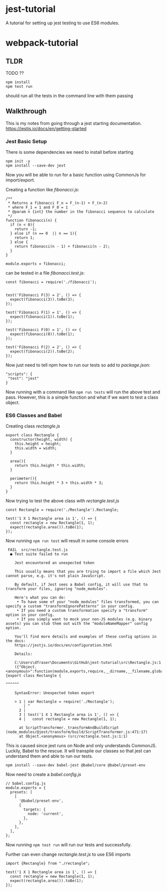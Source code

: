 # jest-tutorial
A tutorial for setting up jest testing to use ES6 modules.

# webpack-tutorial

## TLDR
TODO ??
```
npm install
npm test run
```
should run all the tests in the command line with them passing

## Walkthrough
This is my notes from going through a jest starting documentation.  https://jestjs.io/docs/en/getting-started

### Jest Basic Setup
There is some dependencies we need to install before starting


```
npm init -y
npm install --save-dev jest
```

Now you will be able to run for a basic function using CommonJs for import/export.

Creating a function like _fibonacci.js_:
```
/**
 * Returns a fibonacci F_n = F_(n-1) + F_(n-2)
 * where F_1 = 1 and F_0 = 1
 * @param n {int} the number in the fibonacci sequence to calculate
 */
function fibonacci(n) {
  if (n < 0){
    return -1;
  } else if (n == 0  || n == 1){
    return 1;
  } else {
    return fibonacci(n - 1) + fibonacci(n - 2);
  }
}

module.exports = fibonacci;
```

can be tested in a file _fibonacci.test.js_:
```
const fibonacci = require('./fibonacci');


test('Fibonacci F(3) = 2', () => {
  expect(fibonacci(3)).toBe(3);
});

test('Fibonacci F(1) = 1', () => {
  expect(fibonacci(1)).toBe(1);
});

test('Fibonacci F(0) = 1', () => {
  expect(fibonacci(0)).toBe(1);
});

test('Fibonacci F(2) = 2', () => {
  expect(fibonacci(2)).toBe(2);
});
```
Now just need to tell npm how to run our tests so add to _package.json_:
```
"scripts": {
 "test": "jest"
}
```


Now running with a command like `npm run tests` will run the above test and pass.
However, this is a simple function and what if we want to test a class object.



### ES6 Classes and Babel
Creating class _rectangle.js_
```
export class Rectangle {
  constructor(height, width) {
    this.height = height;
    this.width = width;
  }

  area(){
    return this.height * this.width;
  }

  perimeter(){
    return this.height * 3 + this.width * 3;
  }
}
```

Now trying to test the above class with _rectangle.test.js_
```
const Rectangle = require('./Rectangle').Rectangle;

test('1 X 1 Rectangle area is 1', () => {
  const rectangle = new Rectangle(1, 1);
  expect(rectangle.area()).toBe(1);
});
```
Now running `npm run test` will result in some console errors

```
 FAIL  src/rectangle.test.js
  ● Test suite failed to run

    Jest encountered an unexpected token

    This usually means that you are trying to import a file which Jest cannot parse, e.g. it's not plain JavaScript.

    By default, if Jest sees a Babel config, it will use that to transform your files, ignoring "node_modules".

    Here's what you can do:
     • To have some of your "node_modules" files transformed, you can specify a custom "transformIgnorePatterns" in your config.
     • If you need a custom transformation specify a "transform" option in your config.
     • If you simply want to mock your non-JS modules (e.g. binary assets) you can stub them out with the "moduleNameMapper" config option.

    You'll find more details and examples of these config options in the docs:
    https://jestjs.io/docs/en/configuration.html

    Details:

    C:\Users\dfraser\Documents\GitHub\jest-tutorial\src\Rectangle.js:1
    ({"Object.<anonymous>":function(module,exports,require,__dirname,__filename,global,jest){export class Rectangle {
                                                                                             ^^^^^^

    SyntaxError: Unexpected token export

    > 1 | var Rectangle = require('./Rectangle');
        | ^
      2 |
      3 | test('1 X 1 Rectangle area is 1', () => {
      4 |   const rectangle = new Rectangle(1, 1);

      at ScriptTransformer._transformAndBuildScript (node_modules/@jest/transform/build/ScriptTransformer.js:471:17)
      at Object.<anonymous> (src/rectangle.test.js:1:1)
```

This is caused since jest runs on Node and only understands CommonJS.
Luckily, Babel to the rescue. It will transpile our classes so that jest
can understand them and able to run our tests.


```
npm install --save-dev babel-jest @babel/core @babel/preset-env
```

Now need to create a _babel.config.js_
```
// babel.config.js
module.exports = {
  presets: [
    [
      '@babel/preset-env',
      {
        targets: {
          node: 'current',
        },
      },
    ],
  ],
};
```

Now running `npm test run` will run our tests and successfully.


Further can even change _rectangle.test.js_ to use ES6 imports
```
import {Rectangle} from "./rectangle";

test('1 X 1 Rectangle area is 1', () => {
  const rectangle = new Rectangle(1, 1);
  expect(rectangle.area()).toBe(1);
});
```